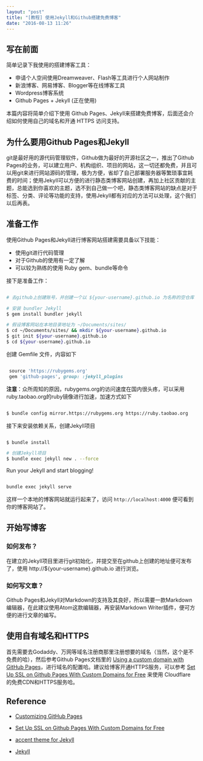 ```yaml
---
layout: "post"
title: "[教程] 使用Jekyll和Github搭建免费博客"
date: "2016-08-13 11:26"
---
```


## 写在前面

简单记录下我使用的搭建博客工具：

* 申请个人空间使用Dreamweaver、Flash等工具进行个人网站制作
* 新浪博客、网易博客、Blogger等在线博客工具
* Wordpress博客系统
* Github Pages + Jekyll (正在使用)

本篇内容将简单介绍下使用 Github Pages、Jekyll来搭建免费博客，后面还会介绍如何使用自己的域名和开通 HTTPS 访问支持。

## 为什么要用Github Pages和Jekyll

git是最好用的源代码管理软件，Github做为最好的开源社区之一，推出了Github Pages的业务，可以建立用户、机构组织、项目的网站，这一切还都免费，并且可以用git来进行网站源码的管理，极为方便，省却了自己部署服务器等繁琐事宜耗费的时间；使用Jekyll可以方便的进行静态类博客网站创建，再加上社区贡献的主题，总能选到你喜欢的主题，选不到自己做一个吧，静态类博客网站的缺点是对于标签、分类、评论等功能的支持，使用Jekyll都有对应的方法可以处理，这个我们以后再表。

## 准备工作

使用Github Pages和Jekyll进行博客网站搭建需要具备以下技能：

* 使用git进行代码管理
* 对于Github的使用有一定了解
* 可以较为熟练的使用 Ruby gem、bundle等命令

接下是准备工作：

```bash

# 去github上创建账号，并创建一个以 ${your-username}.github.io 为名称的空仓库

# 安装 bundler Jekyll
$ gem install bundler jekyll

# 假设博客网站在本地目录地址为 ~/Documents/sites/
$ cd ~/Documents/sites/ && mkdir ${your-username}.github.io
$ git init ${your-username}.github.io
$ cd ${your-username}.github.io

```

创建 Gemfile 文件，内容如下

```ruby

 source 'https://rubygems.org'
 gem 'github-pages', group: :jekyll_plugins

```

**注意**：众所周知的原因，rubygems.org的访问速度在国内很头疼，可以采用ruby.taobao.org的ruby镜像进行加速，加速方式如下

```bash

$ bundle config mirror.https://rubygems.org https://ruby.taobao.org

```

接下来安装依赖关系，创建Jekyll项目

```bash

$ bundle install

# 创建Jekyll项目
$ bundle exec jekyll new . --force

```

Run your Jekyll and start blogging!

```bash

bundle exec jekyll serve

```

这样一个本地的博客网站就运行起来了，访问 `http://localhost:4000` 便可看到你的博客网站了。

## 开始写博客

### 如何发布？

在建立的Jekyll项目里进行git初始化，并提交至在github上创建的地址便可发布了，使用 http://${your-username}.github.io 进行浏览。

### 如何写文章？

Github Pages和Jekyll对Markdown的支持及其良好，所以需要一款Markdown编辑器，在此建议使用Atom这款编辑器，再安装Markdown Writer插件，便可方便的进行文章的编写。

## 使用自有域名和HTTPS

首先需要去Godaddy、万网等域名注册商那里注册想要的域名（当然，这个是不免费的哈），然后参考Github Pages文档里的 [Using a custom domain with GitHub Pages][f7de4b2b]，进行域名的配置哈。建议给博客开通HTTPS服务，可以参考 [Set Up SSL on Github Pages With Custom Domains for Free][5a010e95] 来使用 Cloudflare 的免费CDN和HTTPS服务哈。


## Reference

* [Customizing GitHub Pages][9c1213d9]
* [Set Up SSL on Github Pages With Custom Domains for Free][5a010e95]
* [accent theme for Jekyll][96aa526e]
* [Jekyll][39261f22]

  [f7de4b2b]: https://help.github.com/articles/using-a-custom-domain-with-github-pages/ "Using a custom domain with GitHub Pages"
  [9c1213d9]: https://help.github.com/categories/customizing-github-pages/ "Customizing GitHub Pages"
  [5a010e95]: https://sheharyar.me/blog/free-ssl-for-github-pages-with-custom-domains/ "Set Up SSL on Github Pages With Custom Domains for Free"
  [96aa526e]: https://ankitsultana.me/accent/ "accent theme for Jekyll"
  [39261f22]: http://jekyllrb.com/ "Jekyll"
